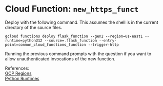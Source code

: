 # Cloud Function: `new_https_funct`  

Deploy with the following command. This assumes the shell is in the current directory of the source files.  

```
gcloud functions deploy flask_function --gen2 --region=us-east1 --runtime=python312 --source=.flask_function --entry-point=common_cloud_functions_function --trigger-http
```  

Running the previous command prompts with the question if you want to allow unauthenticated invocations of the new function.

References:  
[GCP Regions](https://cloud.google.com/functions/docs/locations#tier_1_pricing)  
[Python Runtimes](https://cloud.google.com/functions/docs/concepts/execution-environment#python)